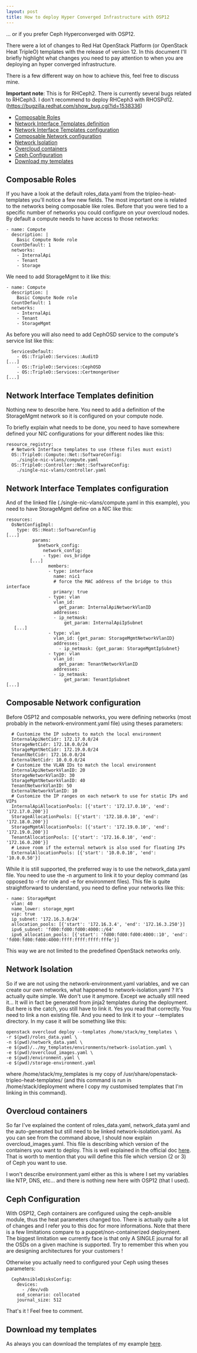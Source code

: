 ```yaml
---
layout: post
title: How to deploy Hyper Converged Infrastructure with OSP12
---
```


... or if you prefer Ceph Hyperconverged with OSP12.

There were a lot of changes to Red Hat OpenStack Platform (or OpenStack Heat TripleO) templates with the release of version 12. In this document I'll briefly highlight what changes you need to pay attention to when you are deploying an hyper converged infrastructure.

There is a few different way on how to achieve this, feel free to discuss mine.

**Important note**: This is for RHCeph2. There is currently several bugs related to RHCeph3. I don't recommend to deploy RHCeph3 with RHOSPd12. (https://bugzilla.redhat.com/show_bug.cgi?id=1538336)

<!-- TOC -->

- [Composable Roles](#composable-roles)
- [Network Interface Templates definition](#network-interface-templates-definition)
- [Network Interface Templates configuration](#network-interface-templates-configuration)
- [Composable Network configuration](#composable-network-configuration)
- [Network Isolation](#network-isolation)
- [Overcloud containers](#overcloud-containers)
- [Ceph Configuration](#ceph-configuration)
- [Download my templates](#download-my-templates)

<!-- /TOC -->

## Composable Roles

If you have a look at the default roles_data.yaml from the tripleo-heat-templates you'll notice a few new fields. The most important one is related to the networks being composable like roles. Before that you were tied to a specific number of networks you could configure on your overcloud nodes. By default a compute needs to have access to those networks:
```
- name: Compute
  description: |
    Basic Compute Node role
  CountDefault: 1
  networks:
    - InternalApi
    - Tenant
    - Storage
```

We need to add StorageMgmt to it like this:
```
- name: Compute
  description: |
    Basic Compute Node role
  CountDefault: 1
  networks:
    - InternalApi
    - Tenant
    - StorageMgmt
```

As before you will also need to add CephOSD service to the compute's service list like this:
```
  ServicesDefault:
    - OS::TripleO::Services::AuditD
[...]
    - OS::TripleO::Services::CephOSD
    - OS::TripleO::Services::CertmongerUser
[...]
```

## Network Interface Templates definition

Nothing new to describe here. You need to add a definition of the StorageMgmt network so it is configured on your compute node.

To briefly explain what needs to be done, you need to have somewhere defined your NIC configurations for your different nodes like this:
```
resource_registry:
  # Network Interface templates to use (these files must exist)
  OS::TripleO::Compute::Net::SoftwareConfig:
    ./single-nic-vlans/compute.yaml
  OS::TripleO::Controller::Net::SoftwareConfig:
    ./single-nic-vlans/controller.yaml
```

## Network Interface Templates configuration

And of the linked file (./single-nic-vlans/compute.yaml in this example), you need to have StorageMgmt define on a NIC like this:
```
resources:
  OsNetConfigImpl:
    type: OS::Heat::SoftwareConfig
[...]
          params:
            $network_config:
              network_config:
              - type: ovs_bridge
         [...]
                members:
                - type: interface
                  name: nic1
                  # force the MAC address of the bridge to this interface
                  primary: true
                - type: vlan
                  vlan_id:
                    get_param: InternalApiNetworkVlanID
                  addresses:
                  - ip_netmask:
                      get_param: InternalApiIpSubnet
   [...]
                - type: vlan
                  vlan_id: {get_param: StorageMgmtNetworkVlanID}
                  addresses:
                    - ip_netmask: {get_param: StorageMgmtIpSubnet}
                - type: vlan
                  vlan_id:
                    get_param: TenantNetworkVlanID
                  addresses:
                  - ip_netmask:
                      get_param: TenantIpSubnet
[...]
```

## Composable Network configuration

Before OSP12 and composable networks, you were defining networks (most probably in the network-environment.yaml file) using theses parameters:
```
  # Customize the IP subnets to match the local environment
  InternalApiNetCidr: 172.17.0.0/24
  StorageNetCidr: 172.18.0.0/24
  StorageMgmtNetCidr: 172.19.0.0/24
  TenantNetCidr: 172.16.0.0/24
  ExternalNetCidr: 10.0.0.0/24
  # Customize the VLAN IDs to match the local environment
  InternalApiNetworkVlanID: 20
  StorageNetworkVlanID: 30
  StorageMgmtNetworkVlanID: 40
  TenantNetworkVlanID: 50
  ExternalNetworkVlanID: 10
  # Customize the IP ranges on each network to use for static IPs and VIPs
  InternalApiAllocationPools: [{'start': '172.17.0.10', 'end': '172.17.0.200'}]
  StorageAllocationPools: [{'start': '172.18.0.10', 'end': '172.18.0.200'}]
  StorageMgmtAllocationPools: [{'start': '172.19.0.10', 'end': '172.19.0.200'}]
  TenantAllocationPools: [{'start': '172.16.0.10', 'end': '172.16.0.200'}]
  # Leave room if the external network is also used for floating IPs
  ExternalAllocationPools: [{'start': '10.0.0.10', 'end': '10.0.0.50'}]
```

While it is still supported, the preferred way is to use the network_data.yaml file. You need to use the -n argument to link it to your deploy command (as opposed to -r for role and -e for environment files). This file is quite straightforward to understand, you need to define your networks like this:
```
- name: StorageMgmt
  vlan: 40
  name_lower: storage_mgmt
  vip: true
  ip_subnet: '172.16.3.0/24'
  allocation_pools: [{'start': '172.16.3.4', 'end': '172.16.3.250'}]
  ipv6_subnet: 'fd00:fd00:fd00:4000::/64'
  ipv6_allocation_pools: [{'start': 'fd00:fd00:fd00:4000::10', 'end': 'fd00:fd00:fd00:4000:ffff:ffff:ffff:fffe'}]
```

This way we are not limited to the predefined OpenStack networks only.

## Network Isolation

So if we are not using the network-environment.yaml variables, and we can create our own networks, what happened to network-isolation.yaml ? It's actually quite simple. We don't use it anymore. Except we actually still need it... It will in fact be generated from jinja2 templates during the deployment. But here is the catch, you still have to link it. Yes you read that correctly. You need to link a non existing file. And you need to link it to your --templates directory. In my case it will be something like this:
```
openstack overcloud deploy --templates /home/stack/my_templates \
-r $(pwd)/roles_data.yaml \
-n $(pwd)/network_data.yaml \
-e $(pwd)/../my_templates/environments/network-isolation.yaml \
-e $(pwd)/overcloud_images.yaml \
-e $(pwd)/environment.yaml \
-e $(pwd)/storage-environment.yaml
```

where /home/stack/my_templates is my copy of /usr/share/openstack-tripleo-heat-templates/ (and this command is run in /home/stack/deployment where I copy my customised templates that I'm linking in this command).

## Overcloud containers

So far I've explained the content of roles_data.yaml, network_data.yaml and the auto-generated but still need to be linked network-isolation.yaml. As you can see from the command above, I should now explain overcloud_images.yaml. This file is describing which version of the containers you want to deploy. This is well explained in the official doc [here](https://access.redhat.com/documentation/en-us/red_hat_openstack_platform/12/html-single/director_installation_and_usage/#Configuring-Registry_Details-Remote). That is worth to mention that you will define this file which version (2 or 3) of Ceph you want to use.

I won't describe environment.yaml either as this is where I set my variables like NTP, DNS, etc... and there is nothing new here with OSP12 (that I used).

## Ceph Configuration

With OSP12, Ceph containers are configured using the ceph-ansible module, thus the heat parameters changed too. There is actually quite a lot of changes and I refer you to this doc for more informations. Note that there is a few limitations compare to a puppet/non-containerized deployment. The biggest limitation we currently face is that only A SINGLE journal for all the OSDs on a given machine is supported. Try to remember this when you are designing architectures for your customers !

Otherwise you actually need to configured your Ceph using theses parameters:
```
  CephAnsibleDisksConfig:
    devices:
      - /dev/vdb
    osd_scenario: collocated
    journal_size: 512
```

That's it ! Feel free to comment.

## Download my templates
As always you can download the templates of my example [here](https://blog.maumene.org/files/hci-osp12.tar.gz).
